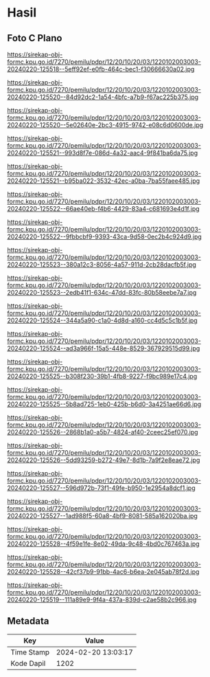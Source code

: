 # Hasil

## Foto C Plano

https://sirekap-obj-formc.kpu.go.id/7270/pemilu/pdpr/12/20/10/20/03/1220102003003-20240220-125518--5eff92ef-e0fb-464c-bec1-f30666630a02.jpg

https://sirekap-obj-formc.kpu.go.id/7270/pemilu/pdpr/12/20/10/20/03/1220102003003-20240220-125520--84d92dc2-1a54-4bfc-a7b9-f67ac225b375.jpg

https://sirekap-obj-formc.kpu.go.id/7270/pemilu/pdpr/12/20/10/20/03/1220102003003-20240220-125520--5e02640e-2bc3-4915-9742-e08c6d0600de.jpg

https://sirekap-obj-formc.kpu.go.id/7270/pemilu/pdpr/12/20/10/20/03/1220102003003-20240220-125521--993d8f7e-086d-4a32-aac4-9f841ba6da75.jpg

https://sirekap-obj-formc.kpu.go.id/7270/pemilu/pdpr/12/20/10/20/03/1220102003003-20240220-125521--b95ba022-3532-42ec-a0ba-7ba55faee485.jpg

https://sirekap-obj-formc.kpu.go.id/7270/pemilu/pdpr/12/20/10/20/03/1220102003003-20240220-125522--66ae40eb-f4b6-4429-83a4-c681693e4d1f.jpg

https://sirekap-obj-formc.kpu.go.id/7270/pemilu/pdpr/12/20/10/20/03/1220102003003-20240220-125522--9fbbcbf9-9393-43ca-9d58-0ec2b4c924d9.jpg

https://sirekap-obj-formc.kpu.go.id/7270/pemilu/pdpr/12/20/10/20/03/1220102003003-20240220-125523--380a12c3-8056-4a57-911d-2cb28dacfb5f.jpg

https://sirekap-obj-formc.kpu.go.id/7270/pemilu/pdpr/12/20/10/20/03/1220102003003-20240220-125523--2edb41f1-634c-47dd-83fc-80b58eebe7a7.jpg

https://sirekap-obj-formc.kpu.go.id/7270/pemilu/pdpr/12/20/10/20/03/1220102003003-20240220-125524--344a5a90-c1a0-4d8d-a160-cc4d5c5c1b5f.jpg

https://sirekap-obj-formc.kpu.go.id/7270/pemilu/pdpr/12/20/10/20/03/1220102003003-20240220-125524--ad3a966f-15a5-448e-8529-367929515d99.jpg

https://sirekap-obj-formc.kpu.go.id/7270/pemilu/pdpr/12/20/10/20/03/1220102003003-20240220-125525--b308f230-39b1-4fb8-9227-f9bc989e17c4.jpg

https://sirekap-obj-formc.kpu.go.id/7270/pemilu/pdpr/12/20/10/20/03/1220102003003-20240220-125525--5b8ad725-1eb0-425b-b6d0-3a4251ae66d6.jpg

https://sirekap-obj-formc.kpu.go.id/7270/pemilu/pdpr/12/20/10/20/03/1220102003003-20240220-125526--2868b1a0-a5b7-4824-af40-2ceec25ef070.jpg

https://sirekap-obj-formc.kpu.go.id/7270/pemilu/pdpr/12/20/10/20/03/1220102003003-20240220-125526--5dd93259-b272-49e7-8d1b-7a9f2e8eae72.jpg

https://sirekap-obj-formc.kpu.go.id/7270/pemilu/pdpr/12/20/10/20/03/1220102003003-20240220-125527--596d972b-73f1-49fe-b950-1e2954a8dcf1.jpg

https://sirekap-obj-formc.kpu.go.id/7270/pemilu/pdpr/12/20/10/20/03/1220102003003-20240220-125527--1ad988f5-60a8-4bf9-8081-585a162020ba.jpg

https://sirekap-obj-formc.kpu.go.id/7270/pemilu/pdpr/12/20/10/20/03/1220102003003-20240220-125528--4f59e1fe-8e02-49da-9c48-4bd0c767463a.jpg

https://sirekap-obj-formc.kpu.go.id/7270/pemilu/pdpr/12/20/10/20/03/1220102003003-20240220-125528--42cf37b9-91bb-4ac6-b6ea-2e045ab78f2d.jpg

https://sirekap-obj-formc.kpu.go.id/7270/pemilu/pdpr/12/20/10/20/03/1220102003003-20240220-125519--111a89e9-9f4a-437a-839d-c2ae58b2c966.jpg


## Metadata

| Key        | Value               |
| ---------- | ------------------- |
| Time Stamp | 2024-02-20 13:03:17 |
| Kode Dapil | 1202                |



